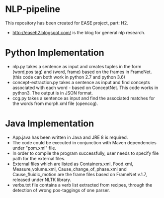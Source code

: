 # NLP-pipeline
This repository has been created for EASE project, part: H2. 
+ http://easeh2.blogspot.com/ is the blog for general nlp research.

# Python Implementation
+ nlp.py takes a sentence as input and creates tuples in the form (word,pos tag) and (word, frame)  based on the frames in FrameNet. (this code can both work in python 2.7 and python 3.6)
+ concept-extraction.py takes a sentence as input and find concepts associated with each word - based on ConceptNet. This code works in python3. The output is in JSON format.
+ ccg.py takes a sentence as input and find the associated matches for the words from morph.xml file (openccg).


# Java Implementation
+ App.java has been written in Java and JRE 8 is required.
+ The code could be executed in conjunction with Maven dependencies under "pom.xml" file.
+ In order to compile the program successfully, user needs to specify file path for the external files. 
+ External files which are listed as Containers.xml, Food.xml, Measure_volume.xml, Cause_change_of_phase.xml and Cause_fluidic_motion are the frame files based on FrameNet v.1.7, released under NLTK library.
+ verbs.txt file contains a verb list extracted from recipes, through the detection of wrong pos-taggings of one parser.



